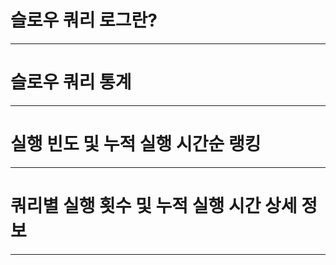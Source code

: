  # 슬로우 쿼리 로그란?

---

 # 슬로우 쿼리 통계

---

 # 실행 빈도 및 누적 실행 시간순 랭킹
---

 # 쿼리별 실행 횟수 및 누적 실행 시간 상세 정보

---
